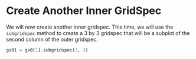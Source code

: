 # Create Another Inner GridSpec

We will now create another inner gridspec. This time, we will use the `subgridspec` method to create a 3 by 3 gridspec that will be a subplot of the second column of the outer gridspec.

```python
gs01 = gs0[1].subgridspec(3, 3)
```
